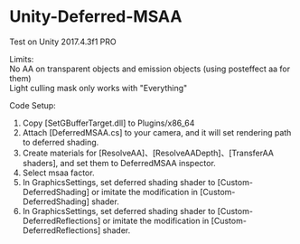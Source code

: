 # Unity-Deferred-MSAA
Test on Unity 2017.4.3f1 PRO <br>

Limits: <br>
No AA on transparent objects and emission objects (using posteffect aa for them) <br>
Light culling mask only works with "Everything" <br>

Code Setup: <br>
1. Copy [SetGBufferTarget.dll] to Plugins/x86_64
2. Attach [DeferredMSAA.cs] to your camera, and it will set rendering path to deferred shading.
3. Create materials for [ResolveAA]、[ResolveAADepth]、[TransferAA shaders], and set them to DeferredMSAA inspector.
4. Select msaa factor.
5. In GraphicsSettings, set deferred shading shader to [Custom-DeferredShading] or imitate the modification in [Custom-DeferredShading] shader. 
6. In GraphicsSettings, set deferred shading shader to [Custom-DeferredReflections] or imitate the modification in [Custom-DeferredReflections] shader. 
<br> <br>
